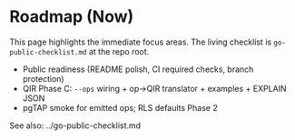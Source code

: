 # Roadmap (Now)

This page highlights the immediate focus areas. The living checklist is `go-public-checklist.md` at the repo root.

- Public readiness (README polish, CI required checks, branch protection)
- QIR Phase C: `--ops` wiring + op→QIR translator + examples + EXPLAIN JSON
- pgTAP smoke for emitted ops; RLS defaults Phase 2

See also: ../go-public-checklist.md

